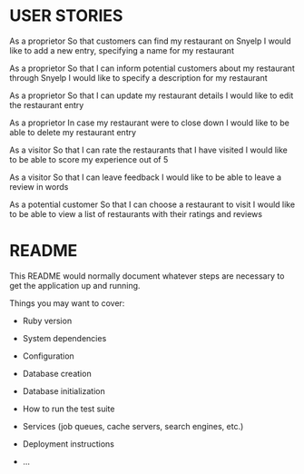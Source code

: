 # USER STORIES

As a proprietor
So that customers can find my restaurant on Snyelp
I would like to add a new entry, specifying a name for my restaurant

As a proprietor
So that I can inform potential customers about my restaurant through Snyelp
I would like to specify a description for my restaurant

As a proprietor
So that I can update my restaurant details
I would like to edit the restaurant entry

As a proprietor
In case my restaurant were to close down
I would like to be able to delete my restaurant entry

As a visitor
So that I can rate the restaurants that I have visited
I would like to be able to score my experience out of 5

As a visitor
So that I can leave feedback
I would like to be able to leave a review in words

As a potential customer
So that I can choose a restaurant to visit
I would like to be able to view a list of restaurants with their ratings and reviews

# README

This README would normally document whatever steps are necessary to get the
application up and running.

Things you may want to cover:

* Ruby version

* System dependencies

* Configuration

* Database creation

* Database initialization

* How to run the test suite

* Services (job queues, cache servers, search engines, etc.)

* Deployment instructions

* ...
